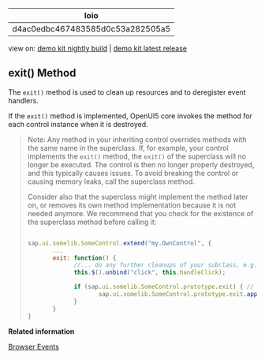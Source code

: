 <!-- loiod4ac0edbc467483585d0c53a282505a5 -->

| loio |
| -----|
| d4ac0edbc467483585d0c53a282505a5 |

<div id="loio">

view on: [demo kit nightly build](https://openui5nightly.hana.ondemand.com/#/topic/d4ac0edbc467483585d0c53a282505a5) | [demo kit latest release](https://openui5.hana.ondemand.com/#/topic/d4ac0edbc467483585d0c53a282505a5)</div>

## exit\(\) Method

The `exit()` method is used to clean up resources and to deregister event handlers.

If the `exit()` method is implemented, OpenUI5 core invokes the method for each control instance when it is destroyed.

> Note:
> Any method in your inheriting control overrides methods with the same name in the superclass. If, for example, your control implements the `exit()` method, the `exit()` of the superclass will no longer be executed. The control is then no longer properly destroyed, and this typically causes issues. To avoid breaking the control or causing memory leaks, call the superclass method.
> 
> Consider also that the superclass might implement the method later on, or removes its own method implementation because it is not needed anymore. We recommend that you check for the existence of the superclass method before calling it:
> 
> ``` js
> 
> sap.ui.somelib.SomeControl.extend("my.OwnControl", {
>        ...
>        exit: function() {
>              //... do any further cleanups of your subclass, e.g. detach events ...
>              this.$().unbind("click", this.handleClick);
> 
>              if (sap.ui.somelib.SomeControl.prototype.exit) { // check whether superclass implements the method
>                     sap.ui.somelib.SomeControl.prototype.exit.apply(this, arguments); // call the method with the original arguments
>              }
>        } 
> }
> ```
> 
> 

**Related information**  


[Browser Events](Browser_Events_91f1b38.md)

